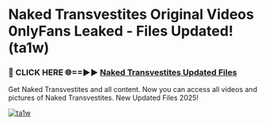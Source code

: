 # Naked Transvestites Original Videos 0nlyFans Leaked - Files Updated! (ta1w)

<h3>🔴 CLICK HERE 🌐==►► <a href="https://tinyurl.com/yckcrads" rel="nofollow">Naked Transvestites Updated Files</a></h3>

Get Naked Transvestites and all content. Now you can access all videos and pictures of Naked Transvestites. New Updated Files 2025!

[![ta1w](https://i.imgur.com/hpKpOFt.gif)](https://tinyurl.com/yckcrads)
